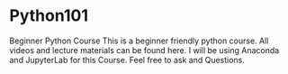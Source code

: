 # Python101
Beginner Python Course
This is a beginner friendly python course. 
All videos and lecture materials can be found here. 
I will be using Anaconda and JupyterLab for this Course. 
Feel free to ask and Questions. 
